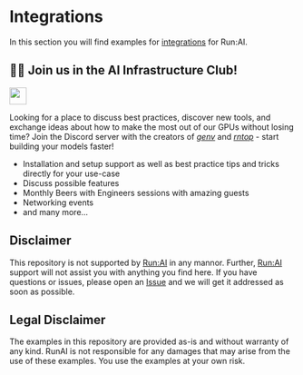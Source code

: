 # Integrations

In this section you will find examples for [integrations](https://docs.run.ai/v2.13/admin/integration/jupyterhub/) for Run:AI.

## 🏃🏻 Join us in the AI Infrastructure Club!

[<img src="https://img.shields.io/badge/Discord-Join%20the%20community!-7289da?style=for-the-badge&logo=discord&logoColor=7289da" height="30" />](https://discord.gg/zN3Q9pQAuT)

Looking for a place to discuss best practices, discover new tools, and exchange ideas about how to make the most out of our GPUs without losing time? Join the Discord server with the creators of [*genv*](https://github.com/run-ai/genv) and [*rntop*](https://github.com/run-ai/rntop) - start building your models faster!

- Installation and setup support as well as best practice tips and tricks directly for your use-case
- Discuss possible features
- Monthly Beers with Engineers sessions with amazing guests
- Networking events
- and many more...

## Disclaimer
This repository is not supported by [Run:AI](https://run.ai) in any mannor. Further, [Run:AI](https://run.ai) support will not assist you with anything you find here. If you have questions or issues, please open an [Issue](https://github.com/run-ai/runai-samples/issues) and we will get it addressed as soon as possible.

## Legal Disclaimer
The examples in this repository are provided as-is and without warranty of any kind. RunAI is not responsible for any damages that may arise from the use of these examples. You use the examples at your own risk.